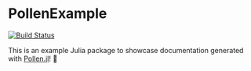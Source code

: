 # PollenExample

[![Build Status](https://github.com/lorenzoh/PollenExample.jl/actions/workflows/CI.yml/badge.svg?branch=main)](https://github.com/lorenzoh/PollenExample.jl/actions/workflows/CI.yml?query=branch%3Amain)

This is an example Julia package to showcase documentation generated with [Pollen.jl](https://github.com/lorenzoh/Pollen.jl)! 🌈
